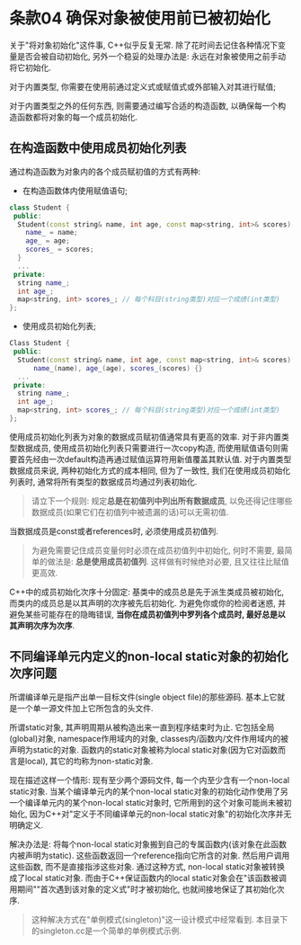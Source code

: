 # 条款04 确保对象被使用前已被初始化

关于"将对象初始化"这件事, C++似乎反复无常. 除了花时间去记住各种情况下变量是否会被自动初始化, 另外一个稳妥的处理办法是: 永远在对象被使用之前手动将它初始化.

对于内置类型, 你需要在使用前通过定义式或赋值式或外部输入对其进行赋值;

对于内置类型之外的任何东西, 则需要通过编写合适的构造函数, 以确保每一个构造函数都将对象的每一个成员初始化.

## 在构造函数中使用成员初始化列表

通过构造函数为对象内的各个成员赋初值的方式有两种:

* 在构造函数体内使用赋值语句;
```cpp
class Student {
 public:
  Student(const string& name, int age, const map<string, int>& scores) {
    name_ = name;
    age_ = age;
    scores_ = scores;
  }
  ...
 private:
  string name_;
  int age_;
  map<string, int> scores_; // 每个科目(string类型)对应一个成绩(int类型)
};
```
* 使用成员初始化列表;
```cpp
Class Student {
 public:
  Student(const string& name, int age, const map<string, int>& scores):
      name_(name), age_(age), scores_(scores) {}
  ...
 private:
  string name_;
  int age_;
  map<string, int> scores_; // 每个科目(string类型)对应一个成绩(int类型)
};
```

使用成员初始化列表为对象的数据成员赋初值通常具有更高的效率. 对于非内置类型数据成员, 使用成员初始化列表只需要进行一次copy构造, 而使用赋值语句则需要首先经由一次default构造再通过赋值运算符用新值覆盖其默认值. 对于内置类型数据成员来说, 两种初始化方式的成本相同, 但为了一致性, 我们在使用成员初始化列表时, 通常将所有类型的数据成员均通过列表初始化.

> 请立下一个规则: 规定**总是在初值列中列出所有数据成员**, 以免还得记住哪些数据成员(如果它们在初值列中被遗漏的话)可以无需初值.

当数据成员是const或者references时, 必须使用成员初值列.

> 为避免需要记住成员变量何时必须在成员初值列中初始化, 何时不需要, 最简单的做法是: **总是使用成员初值列**. 这样做有时候绝对必要, 且又往往比赋值更高效.

C++中的成员初始化次序十分固定: 基类中的成员总是先于派生类成员被初始化, 而类内的成员总是以其声明的次序被先后初始化. 为避免你或你的检阅者迷惑, 并避免某些可能存在的隐晦错误, **当你在成员初值列中罗列各个成员时, 最好总是以其声明次序为次序**.

## 不同编译单元内定义的non-local static对象的初始化次序问题

所谓编译单元是指产出单一目标文件(single object file)的那些源码. 基本上它就是一个单一源文件加上它所包含的头文件.

所谓static对象, 其声明周期从被构造出来一直到程序结束时为止. 它包括全局(global)对象, namespace作用域内的对象, classes内/函数内/文件作用域内的被声明为static的对象. 函数内的static对象被称为local static对象(因为它对函数而言是local), 其它的均称为non-static对象.

现在描述这样一个情形: 现有至少两个源码文件, 每一个内至少含有一个non-local static对象. 当某个编译单元内的某个non-local static对象的初始化动作使用了另一个编译单元内的某个non-local static对象时, 它所用到的这个对象可能尚未被初始化, 因为C++对"定义于不同编译单元的non-local static对象"的初始化次序并无明确定义.

解决办法是: 将每个non-local static对象搬到自己的专属函数内(该对象在此函数内被声明为static). 这些函数返回一个reference指向它所含的对象. 然后用户调用这些函数, 而不是直接指涉这些对象. 通过这种方式, non-local static对象被转换成了local static对象. 而由于C++保证函数内的local static对象会在"该函数被调用期间""首次遇到该对象的定义式"时才被初始化, 也就间接地保证了其初始化次序.

> 这种解决方式在"单例模式(singleton)"这一设计模式中经常看到. 本目录下的singleton.cc是一个简单的单例模式示例.